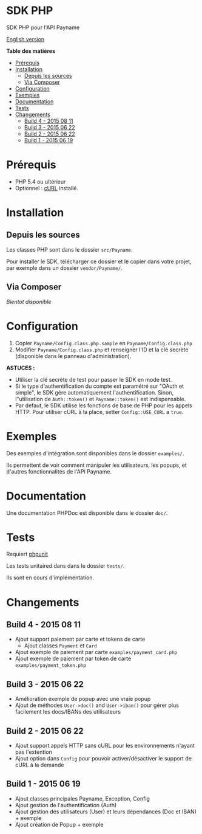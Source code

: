 # SDK PHP

SDK PHP pour l'API Payname

[English version](./README_EN.md)

<!-- markdown-toc start - Don't edit this section. Run M-x markdown-toc/generate-toc again -->
**Table des matières**

- [Prérequis](#prrequis)
- [Installation](#installation)
    - [Depuis les sources](#depuis-les-sources)
    - [Via Composer](#via-composer)
- [Configuration](#configuration)
- [Exemples](#exemples)
- [Documentation](#documentation)
- [Tests](#tests)
- [Changements](#changements)
    - [Build 4 - 2015 08 11](#build-4---2015-08-11)
    - [Build 3 - 2015 06 22](#build-3---2015-06-22)
    - [Build 2 - 2015 06 22](#build-2---2015-06-22)
    - [Build 1 - 2015 06 19](#build-1---2015-06-19)

<!-- markdown-toc end -->

# Prérequis

* PHP 5.4 ou ultérieur
* Optionnel : [cURL](http://php.net/manual/en/book.curl.php) installé.

# Installation

## Depuis les sources

Les classes PHP sont dans le dossier `src/Payname`.

Pour installer le SDK, télécharger ce dossier et le copier dans votre projet, par exemple dans un dossier `vendor/Payname/`.

## Via Composer

*Bientot disponible*

# Configuration

1. Copier `Payname/Config.class.php.sample` en `Payname/Config.class.php`
2. Modifier `Payname/Config.class.php` et renseigner l'ID et la clé secrète (disponible dans le panneau d'administration).

**ASTUCES :**

* Utiliser la clé secrète de test pour passer le SDK en mode test.
* Si le type d'authentification du compte est paramétré sur "OAuth et simple", le SDK gère automatiquement l'authentification.
  Sinon, l"utilisation de `Auth::token()` et `Payname::token()` est indispensable.
* Par defaut, le SDK utilise les fonctions de base de PHP pour les appels HTTP.
  Pour utiliser cURL à la place, setter `Config::USE_CURL` a `true`. 


# Exemples

Des exemples d'intégration sont disponibles dans le dossier `examples/`.

Ils permettent de voir comment manipuler les utilisateurs, les popups, et d'autres fonctionnalités de l'API Payname.


# Documentation

Une documentation PHPDoc est disponible dans le dossier `doc/`.


# Tests

Requiert [phpunit](https://phpunit.de/)

Les tests unitaired dans dans le dossier `tests/`.

Ils sont en cours d'implémentation.


# Changements

## Build 4 - 2015 08 11

* Ajout support paiement par carte et tokens de carte
  * Ajout classes `Payment` et `Card`
* Ajout exemple de paiement par carte `examples/payment_card.php`
* Ajout exemple de paiement par token de carte `examples/payment_token.php`


## Build 3 - 2015 06 22

* Amélioration exemple de popup avec une vraie popup
* Ajout de méthodes `User->doc()` and `User->iban()` pour gérer plus facilement les docs/IBANs des utilisateurs


## Build 2 - 2015 06 22

* Ajout support appels HTTP sans cURL pour les environnements n'ayant pas l'extention
* Ajout option dans `Config` pour pouvoir activer/désactiver le support de cURL à la demande


## Build 1 - 2015 06 19

* Ajout classes principales Payname, Exception, Config
* Ajout gestion de l'authentification (Auth)
* Ajout gestion des utilisateurs (User) et leurs dépendances (Doc et IBAN) + exemple
* Ajout création de Popup + exemple
